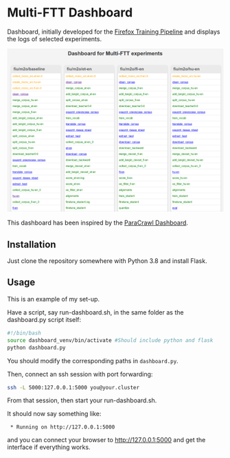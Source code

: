 
# Multi-FTT Dashboard

Dashboard, initially developed for the [Firefox Training Pipeline](https://github.com/GreenNLP/firefox-translations-training) and displays the logs of selected experiments.

![Screenshot of the Dashboard](.github/.screenshot.png)

This dashboard has been inspired by the [ParaCrawl Dashboard](https://github.com/hplt-project/paracrawl-dashboard).

## Installation
Just clone the repository somewhere with Python 3.8 and install Flask.

## Usage
This is an example of my set-up.

Have a script, say run-dashboard.sh, in the same folder as the dashboard.py script itself:

```bash
#!/bin/bash
source dashboard_venv/bin/activate #Should include python and flask
python dashboard.py
```

You should modify the corresponding paths in `dashboard.py`.

Then, connect an ssh session with port forwarding:

```bash
ssh -L 5000:127.0.0.1:5000 you@your.cluster
```

From that session, then start your run-dashboard.sh.

It should now say something like:

```
 * Running on http://127.0.0.1:5000
```

and you can connect your browser to http://127.0.0.1:5000 and get the interface if everything works.